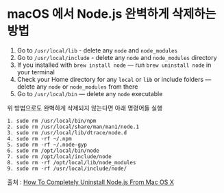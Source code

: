 # macOS 에서 Node.js 완벽하게 삭제하는 방법

1. Go to `/usr/local/lib` - delete any `node` and `node_modules`
1. Go to `/usr/local/include` - delete any `node` and `node_modules` directory
1. If you installed with `brew install node` — run `brew uninstall node` in your terminal
1. Check your Home directory for any `local` or `lib` or include folders — delete any `node` or `node_modules` from there
1. Go to `/usr/local/bin` — delete any `node` executable

위 방법으로도 완벽하게 삭제되지 않는다면 아래 명령어들 실행

```shell
1. sudo rm /usr/local/bin/npm
2. sudo rm /usr/local/share/man/man1/node.1
3. sudo rm /usr/local/lib/dtrace/node.d
4. sudo rm -rf ~/.npm
5. sudo rm -rf ~/.node-gyp
6. sudo rm /opt/local/bin/node
7. sudo rm /opt/local/include/node
8. sudo rm -rf /opt/local/lib/node_modules
9. sudo rm -rf /usr/local/include/node/
```

출처 : [How To Completely Uninstall Node.js From Mac OS X](http://benznext.com/completely-uninstall-node-js-from-mac-os-x/)